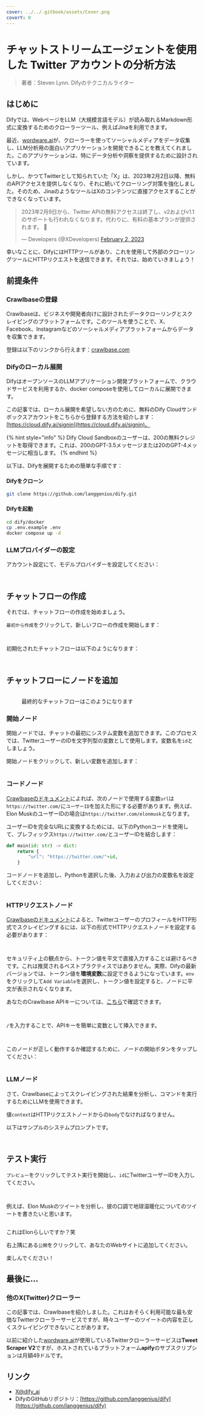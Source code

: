 ```yaml
---
cover: ../../.gitbook/assets/Cover.png
coverY: 0
---
```


# チャットストリームエージェントを使用した Twitter アカウントの分析方法

> 著者：Steven Lynn. Difyのテクニカルライター

## はじめに

Difyでは、WebページをLLM（大規模言語モデル）が読み取れるMarkdown形式に変換するためのクローラーツール、例えばJinaを利用できます。

最近、[wordware.ai](https://www.wordware.ai/)が、クローラーを使ってソーシャルメディアをデータ収集し、LLM分析用の面白いアプリケーションを開発できることを教えてくれました。このアプリケーションは、特にデータ分析や洞察を提供するために設計されています。

しかし、かつてTwitterとして知られていた「X」は、2023年2月2日以降、無料のAPIアクセスを提供しなくなり、それに続いてクローリング対策を強化しました。そのため、JinaのようなツールはXのコンテンツに直接アクセスすることができなくなっています。

> 2023年2月9日から、Twitter APIの無料アクセスは終了し、v2およびv1.1のサポートも行われなくなります。代わりに、有料の基本プランが提供されます。 🧵
>
> — Developers (@XDevelopers) [February 2, 2023](https://twitter.com/XDevelopers/status/1621026986784337922?ref\_src=twsrc%5Etfw)

幸いなことに、DifyにはHTTPツールがあり、これを使用して外部のクローリングツールにHTTPリクエストを送信できます。それでは、始めていきましょう！

## **前提条件**

### Crawlbaseの登録

Crawlbaseは、ビジネスや開発者向けに設計されたデータクローリングとスクレイピングのプラットフォームです。このツールを使うことで、X、Facebook、Instagramなどのソーシャルメディアプラットフォームからデータを収集できます。

登録は以下のリンクから行えます：[crawlbase.com](https://crawlbase.com)

### Difyのローカル展開

DifyはオープンソースのLLMアプリケーション開発プラットフォームで、クラウドサービスを利用するか、docker composeを使用してローカルに展開できます。

この記事では、ローカル展開を希望しない方のために、無料のDify Cloudサンドボックスアカウントをこちらから登録する方法を紹介します：[https://cloud.dify.ai/signin](https://cloud.dify.ai/signin)。

{% hint style="info" %}
Dify Cloud Sandboxのユーザーは、200の無料クレジットを取得できます。これは、200のGPT-3.5メッセージまたは20のGPT-4メッセージに相当します。
{% endhint %}

以下は、Difyを展開するための簡単な手順です：

#### Difyをクローン

```bash
git clone https://github.com/langgenius/dify.git
```

#### **Difyを起動**

```bash
cd dify/docker
cp .env.example .env
docker compose up -d
```

### LLMプロバイダーの設定

アカウント設定にて、モデルプロバイダーを設定してください：

<div>

<figure><img src="https://assets-docs.dify.ai/dify-enterprise-mintlify/jp/workshop/intermediate/4b4102f9027e2bda3fc520eaa8ea2354.png" alt=""><figcaption></figcaption></figure>

 

<figure><img src="https://assets-docs.dify.ai/dify-enterprise-mintlify/jp/workshop/intermediate/0cc645cbf984c7ed90b4e4fc639e45a7.webp" alt=""><figcaption></figcaption></figure>

</div>

## チャットフローの作成

それでは、チャットフローの作成を始めましょう。

`最初から作成`をクリックして、新しいフローの作成を開始します：

<div>

<figure><img src="https://assets-docs.dify.ai/dify-enterprise-mintlify/jp/workshop/intermediate/b2955735f5c122d8a2fc08ef13654239.png" alt=""><figcaption></figcaption></figure>

 

<figure><img src="https://assets-docs.dify.ai/dify-enterprise-mintlify/jp/workshop/intermediate/e35a7a9bcd3c96fbc28c41d9e0bebe7c.webp" alt=""><figcaption></figcaption></figure>

</div>

初期化されたチャットフローは以下のようになります：

<div>

<figure><img src="https://assets-docs.dify.ai/dify-enterprise-mintlify/jp/workshop/intermediate/baee341b771d1cd77780fd4845b467b2.png" alt=""><figcaption></figcaption></figure>

 

<figure><img src="../../.gitbook/assets/twitter_init.webp" alt=""><figcaption></figcaption></figure>

</div>

## チャットフローにノードを追加

<figure><img src="https://assets-docs.dify.ai/dify-enterprise-mintlify/jp/workshop/intermediate/bad3185d9f2c92994c24de65a5414182.png" alt=""><figcaption><p>最終的なチャットフローはこのようになります</p></figcaption></figure>

### 開始ノード

開始ノードでは、チャットの最初にシステム変数を追加できます。このプロセスでは、TwitterユーザーのIDを文字列型の変数として使用します。変数名を`id`としましょう。

開始ノードをクリックして、新しい変数を追加します：

<figure><img src="https://assets-docs.dify.ai/dify-enterprise-mintlify/jp/workshop/intermediate/0d77379c7c224bd6bd738e54ccc2ec5e.webp" alt=""><figcaption></figcaption></figure>

### コードノード

[Crawlbaseのドキュメント](https://crawlbase.com/docs/crawling-api/scrapers/#twitter-profile)によれば、次のノードで使用する変数`url`は`https://twitter.com/`に`ユーザーID`を加えた形にする必要があります。例えば、Elon MuskのユーザーIDの場合は`https://twitter.com/elonmusk`となります。

ユーザーIDを完全なURLに変換するためには、以下のPythonコードを使用して、プレフィックス`https://twitter.com/`とユーザーIDを結合します：

```python
def main(id: str) -> dict:
    return {
        "url": "https://twitter.com/"+id,
    }
```

コードノードを追加し、Pythonを選択した後、入力および出力の変数名を設定してください：

<figure><img src="https://assets-docs.dify.ai/dify-enterprise-mintlify/jp/workshop/intermediate/e5523ba1f801f4009b74e7cf03e2ef2f.png" alt=""><figcaption></figcaption></figure>

### HTTPリクエストノード

[Crawlbaseのドキュメント](https://crawlbase.com/docs/crawling-api/scrapers/#twitter-profile)によると、TwitterユーザーのプロフィールをHTTP形式でスクレイピングするには、以下の形式でHTTPリクエストノードを設定する必要があります：

<div>

<figure><img src="../../../en/.gitbook/assets/%E6%88%AA%E5%B1%8F2024-09-02_19.43.21%20(1).png" alt=""><figcaption></figcaption></figure>

 

<figure><img src="https://assets-docs.dify.ai/dify-enterprise-mintlify/jp/workshop/intermediate/4524d29962bc9cc3c96e6d87376622da.webp" alt=""><figcaption></figcaption></figure>

</div>

セキュリティ上の観点から、トークン値を平文で直接入力することは避けるべきです。これは推奨されるベストプラクティスではありません。実際、Difyの最新バージョンでは、トークン値を**環境変数**に設定できるようになっています。`env`をクリックして`Add Variable`を選択し、トークン値を設定すると、ノードに平文が表示されなくなります。

あなたのCrawlbase APIキーについては、[こちら](https://crawlbase.com/dashboard/account/docs)で確認できます。

<div>

<figure><img src="https://assets-docs.dify.ai/dify-enterprise-mintlify/jp/workshop/intermediate/c99b66ac8d30289615a8869bae5a6455.png" alt=""><figcaption></figcaption></figure>

 

<figure><img src="https://assets-docs.dify.ai/dify-enterprise-mintlify/jp/workshop/intermediate/b022eeb088377ff9b62866c8de03f642.webp" alt=""><figcaption></figcaption></figure>

</div>

`/`を入力することで、APIキーを簡単に変数として挿入できます。

<div>

<figure><img src="https://assets-docs.dify.ai/dify-enterprise-mintlify/jp/workshop/intermediate/51f9350677acb396bad5841fa80c903c.png" alt=""><figcaption></figcaption></figure>

 

<figure><img src="https://assets-docs.dify.ai/dify-enterprise-mintlify/jp/workshop/intermediate/bf75a9783dc263df37d08d183d745fa4.webp" alt=""><figcaption></figcaption></figure>

</div>

このノードが正しく動作するか確認するために、ノードの開始ボタンをタップしてください：

<figure><img src="https://assets-docs.dify.ai/dify-enterprise-mintlify/jp/workshop/intermediate/094b96e513169a47f1749e46e1357893.png" alt=""><figcaption></figcaption></figure>

### LLMノード

さて、Crawlbaseによってスクレイピングされた結果を分析し、コマンドを実行するためにLLMを使用できます。

値`context`はHTTPリクエストノードからの`body`でなければなりません。

以下はサンプルのシステムプロンプトです。

<div>

<figure><img src="https://assets-docs.dify.ai/dify-enterprise-mintlify/jp/workshop/intermediate/46f4e15ac1e9d3ca3f47dc5bb921ff01.png" alt=""><figcaption></figcaption></figure>

 

<figure><img src="https://assets-docs.dify.ai/dify-enterprise-mintlify/jp/workshop/intermediate/46f4e15ac1e9d3ca3f47dc5bb921ff01.png" alt=""><figcaption></figcaption></figure>

</div>

## テスト実行

`プレビュー`をクリックしてテスト実行を開始し、`id`にTwitterユーザーIDを入力してください。

<div>

<figure><img src="https://assets-docs.dify.ai/dify-enterprise-mintlify/jp/workshop/intermediate/a25b122dfa14f0c65fcd3498ccf1898e.png" alt=""><figcaption></figcaption></figure>

 

<figure><img src="https://assets-docs.dify.ai/dify-enterprise-mintlify/jp/workshop/intermediate/a019cbc5a970c786e129af8cc987b121.png" alt=""><figcaption></figcaption></figure>

</div>

例えば、Elon Muskのツイートを分析し、彼の口調で地球温暖化についてのツイートを書きたいと思います。

<figure><img src="https://assets-docs.dify.ai/dify-enterprise-mintlify/jp/workshop/intermediate/835a01082e74723138d9f97bee0c6c4b.png" alt=""><figcaption></figcaption></figure>

これはElonらしいですか？笑

右上隅にある`公開`をクリックして、あなたのWebサイトに追加してください。

楽しんでください！

## 最後に…

### 他のX(Twitter)クローラー

この記事では、Crawlbaseを紹介しました。これはおそらく利用可能な最も安価なTwitterクローラーサービスですが、時々ユーザーのツイートの内容を正しくスクレイピングできないことがあります。

以前に紹介した[wordware.ai](http://wordware.ai)が使用しているTwitterクローラーサービスは**Tweet Scraper V2**ですが、ホストされているプラットフォーム**apify**のサブスクリプションは月額49ドルです。

## リンク

* [X@dify\_ai](https://x.com/dify\_ai)
* DifyのGitHubリポジトリ：[https://github.com/langgenius/dify](https://github.com/langgenius/dify)
